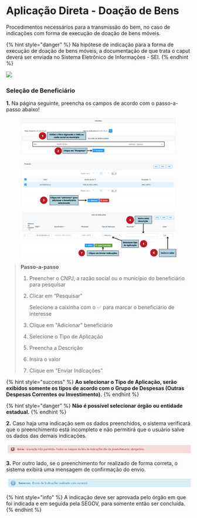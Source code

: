# Aplicação Direta - Doação de Bens

Procedimentos necessários para a transmissão do bem, no caso de indicações com forma de execução de doação de bens móveis.

{% hint style="danger" %}
Na hipótese de indicação para a forma de execução de doação de bens móveis, a documentação de que trata o caput deverá ser enviada no Sistema Eletrônico de Informações - SEI.
{% endhint %}

![](../../../.gitbook/assets/tipo\_doacao\_bens.png)

### Seleção de Beneficiário

**1.** Na página seguinte, preencha os campos de acordo com o passo-a-passo abaixo!

<figure><img src="../../../.gitbook/assets/Aplicação Direta - Doação de Bens - 01.png" alt=""><figcaption></figcaption></figure>

<figure><img src="../../../.gitbook/assets/Aplicação Direta - Doação de Bens - 02.png" alt=""><figcaption></figcaption></figure>

<figure><img src="../../../.gitbook/assets/Aplicação Direta - Doação de Bens - 03 (1252 x 367 px).png" alt=""><figcaption></figcaption></figure>

> **Passo-a-passo**
>
> 1. &#x20;Preencher o CNPJ, a razão social ou o município do beneficiário para pesquisar
> 2.  Clicar em “Pesquisar”
>
>     Selecione a caixinha com o ✅ para marcar o beneficiário de interesse
> 3. Clique em "Adicionar" beneficiário
> 4. Selecione o Tipo de Aplicação
> 5. Preencha a Descrição
> 6. Insira o  valor
> 7. Clique em "Enviar Indicações"

{% hint style="success" %}
**Ao selecionar o Tipo de Aplicação, serão exibidos somente os tipos de acordo com o Grupo de Despesas (Outras Despesas Correntes ou Investimento).**
{% endhint %}

{% hint style="danger" %}
**Não é possível selecionar órgão ou entidade estadual.**
{% endhint %}

**2.** Caso haja uma indicação sem os dados preenchidos, o sistema verificará que o preenchimento está incompleto e não permitirá que o usuário salve os dados das demais indicações.&#x20;

![](<../../../.gitbook/assets/13 (2).png>)

**3.** Por outro lado, se o preenchimento for realizado de forma correta, o sistema exibirá uma mensagem de confirmação do envio.

![](<../../../.gitbook/assets/14 (1).png>)

{% hint style="info" %}
A indicação deve ser aprovada pelo órgão em que foi indicada e em seguida pela SEGOV, para somente então ser concluída.
{% endhint %}
